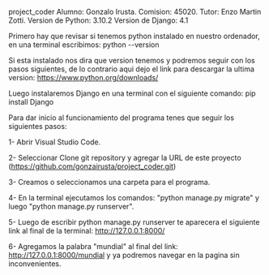 project_coder
Alumno: Gonzalo Irusta.
Comision: 45020.
Tutor: Enzo Martin Zotti.
Version de Python: 3.10.2
Version de Django: 4.1

Primero hay que revisar si tenemos python instalado en nuestro ordenador, en una terminal escribimos:
python --version

Si esta instalado nos dira que version tenemos y podremos seguir con los pasos siguientes, de lo contrario aqui dejo el link para descargar la ultima version: 
https://www.python.org/downloads/


Luego instalaremos Django en una terminal con el siguiente comando: 
pip install Django

Para dar inicio al funcionamiento del programa tenes que seguir los siguientes pasos:

1- Abrir Visual Studio Code.

2- Seleccionar Clone git repository y agregar la URL de este proyecto (https://github.com/gonzairusta/project_coder.git)

3- Creamos o seleccionamos una carpeta para el programa.

4- En la terminal ejecutamos los comandos: "python manage.py migrate" y luego "python manage.py runserver".

5- Luego de escribir python manage.py runserver te aparecera el siguiente link al final de la terminal: http://127.0.0.1:8000/

6- Agregamos la palabra "mundial" al final del link: http://127.0.0.1:8000/mundial
y ya podremos navegar en la pagina sin inconvenientes.

